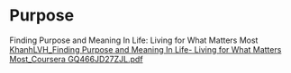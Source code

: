 # Purpose
Finding Purpose and Meaning In Life: Living for
What Matters Most [KhanhLVH_Finding Purpose and Meaning In Life- Living for What Matters Most_Coursera GQ466JD27ZJL.pdf](https://github.com/lvhkhanh/Purpose/files/11080212/KhanhLVH_Finding.Purpose.and.Meaning.In.Life-.Living.for.What.Matters.Most_Coursera.GQ466JD27ZJL.pdf)
